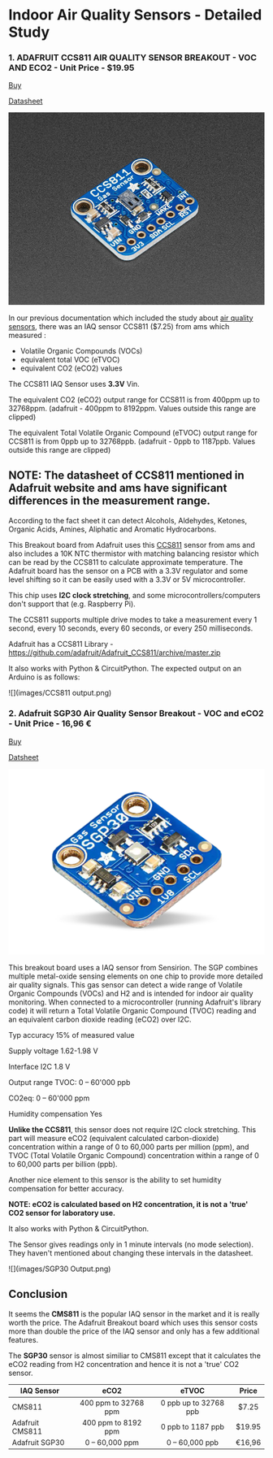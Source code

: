 # Indoor Air Quality Sensors - Detailed Study

### 1. ADAFRUIT CCS811 AIR QUALITY SENSOR BREAKOUT - VOC AND ECO2 - Unit Price - $19.95
[Buy](https://www.adafruit.com/product/3709)

[Datasheet](https://goo.gl/83UZUW)

![](images/CCS811.jpg)

In our previous documentation which included the study about [air quality sensors](https://gitlab.motius.de/Sonnenglas/Sonnenglas_Sirius/wikis/Hardware/Air%20Quality%20Sensor), there was an IAQ sensor CCS811 ($7.25) from ams which measured :
- Volatile Organic Compounds (VOCs)
- equivalent total VOC (eTVOC)
- equivalent CO2 (eCO2) values

The CCS811 IAQ Sensor uses **3.3V** Vin.

The equivalent CO2 (eCO2) output range for CCS811 is from
400ppm up to 32768ppm. (adafruit - 400ppm to 8192ppm. Values outside this range are clipped)

The equivalent Total Volatile Organic Compound (eTVOC)
output range for CCS811 is from 0ppb up to 32768ppb. (adafruit - 0ppb to 1187ppb. Values outside this range are clipped)

## NOTE: The datasheet of CCS811 mentioned in Adafruit website and ams have significant differences in the measurement range.

According to the fact sheet it can detect Alcohols, Aldehydes, Ketones, Organic Acids, Amines, Aliphatic and Aromatic Hydrocarbons.

This Breakout board from Adafruit uses this [CCS811](https://goo.gl/83UZUW) sensor from ams and also includes a 10K NTC thermistor with matching balancing resistor which can be read by the CCS811 to calculate approximate temperature.
The Adafruit board has the sensor on a PCB with a 3.3V regulator and some level shifting so it can be easily used with a 3.3V or 5V microcontroller.

This chip uses **I2C clock stretching**, and some microcontrollers/computers don't support that (e.g. Raspberry Pi).

The CCS811 supports multiple drive modes to take a measurement every 1 second, every 10 seconds, every 60 seconds, or every 250 milliseconds.

Adafruit has a CCS811 Library - https://github.com/adafruit/Adafruit_CCS811/archive/master.zip

It also works with Python & CircuitPython.
The expected output on an Arduino is as follows:

![](images/CCS811 output.png)

### 2. Adafruit SGP30 Air Quality Sensor Breakout - VOC and eCO2 - Unit Price - 16,96 €
[Buy](https://eu.mouser.com/ProductDetail/Adafruit/3709?qs=rrS6PyfT74crPlmcf95bYg%3d%3d)

[Datsheet](https://eu.mouser.com/datasheet/2/737/adafruit-sgp30-gas-tvoc-eco2-mox-sensor-1396564.pdf)

![](images/SGP30.png)

This breakout board uses a IAQ sensor from Sensirion. The SGP combines multiple metal-oxide sensing elements on one chip to provide more detailed air quality signals. This gas sensor can detect a wide range of Volatile Organic Compounds (VOCs) and H2 and is intended for indoor air quality monitoring. When connected to a microcontroller (running Adafruit's library code) it will return a Total Volatile Organic Compound (TVOC) reading and an equivalent carbon dioxide reading (eCO2) over I2C.

Typ accuracy	15% of measured value

Supply voltage	1.62-1.98 V

Interface	I2C 1.8 V

Output range	TVOC: 0 – 60'000 ppb

CO2eq: 0 – 60'000 ppm

Humidity compensation	Yes

**Unlike the CCS811**, this sensor does not require I2C clock stretching. This part will measure eCO2 (equivalent calculated carbon-dioxide) concentration within a range of 0 to 60,000 parts per million (ppm), and TVOC (Total Volatile Organic Compound) concentration within a range of 0 to 60,000 parts per billion (ppb).

Another nice element to this sensor is the ability to set humidity compensation for better accuracy.

**NOTE: eCO2 is calculated based on H2 concentration, it is not a 'true' CO2 sensor for laboratory use.**

It also works with Python & CircuitPython.

The Sensor gives readings only in 1 minute intervals (no mode selection). They haven't mentioned about changing these intervals in the datasheet.

![](images/SGP30 Output.png)


## Conclusion

It seems the  **CMS811** is the popular IAQ sensor in the market and it is really worth the price. The Adafruit Breakout board which uses this sensor costs more than double the price of the IAQ sensor and only has a few additional features.

The **SGP30** sensor is almost similiar to CMS811 except that it calculates the eCO2 reading from H2 concentration and hence it is not a 'true' CO2 sensor.

| IAQ Sensor        | eCO2           | eTVOC  | Price |
| ------------- |:-------------:| :-----:|:-----:|
| CMS811     | 400 ppm to 32768 ppm | 0 ppb up to 32768 ppb | $7.25
| Adafruit CMS811     | 400 ppm to 8192 ppm      |   0 ppb to 1187 ppb | $19.95
| Adafruit SGP30 | 0 – 60,000 ppm     |    0 – 60,000 ppb |  €16,96
